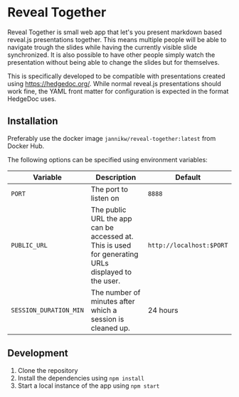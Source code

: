 # Reveal Together

Reveal Together is small web app that let's you present markdown based reveal.js presentations together.
This means multiple people will be able to navigate trough the slides while having the currently visible slide synchronized.
It is also possible to have other people simply watch the presentation without being able to change the slides but for themselves.

This is specifically developed to be compatible with presentations created using https://hedgedoc.org/.
While normal reveal.js presentations should work fine, the YAML front matter for configuration is expected in the format HedgeDoc uses.

## Installation

Preferably use the docker image `jannikw/reveal-together:latest` from Docker Hub.

The following options can be specified using environment variables:

| Variable               | Description                                                                                        | Default                  |
| ---------------------- | -------------------------------------------------------------------------------------------------- | ------------------------ |
| `PORT`                 | The port to listen on                                                                              | `8888`                   |
| `PUBLIC_URL`           | The public URL the app can be accessed at. This is used for generating URLs displayed to the user. | `http://localhost:$PORT` |
| `SESSION_DURATION_MIN` | The number of minutes after which a session is cleaned up.                                         | 24 hours                 |

## Development

1. Clone the repository
2. Install the dependencies using `npm install`
3. Start a local instance of the app using `npm start`
